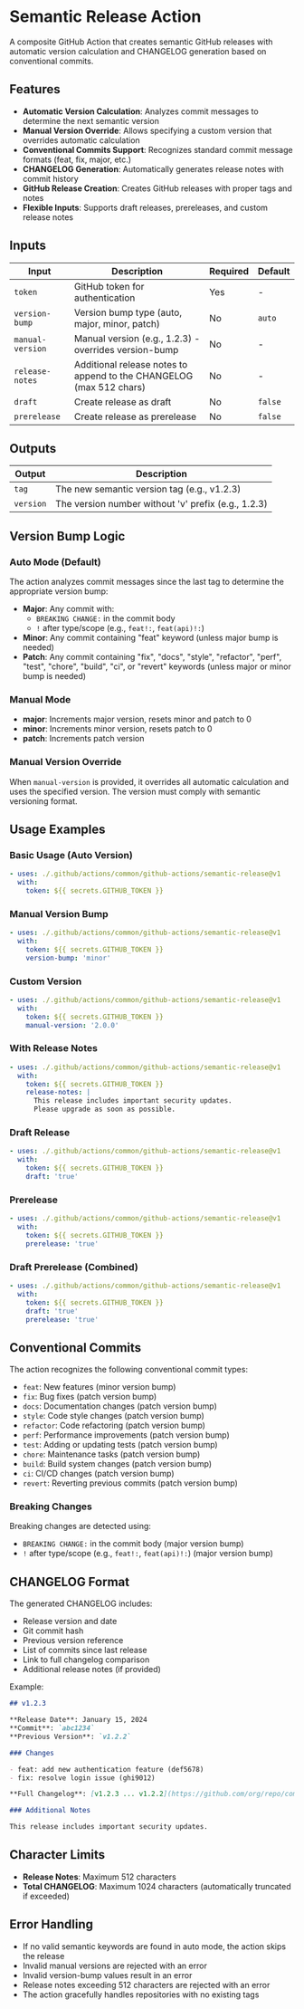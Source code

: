 # Semantic Release Action

A composite GitHub Action that creates semantic GitHub releases with automatic version calculation and CHANGELOG generation based on conventional commits.

## Features

- **Automatic Version Calculation**: Analyzes commit messages to determine the next semantic version
- **Manual Version Override**: Allows specifying a custom version that overrides automatic calculation
- **Conventional Commits Support**: Recognizes standard commit message formats (feat, fix, major, etc.)
- **CHANGELOG Generation**: Automatically generates release notes with commit history
- **GitHub Release Creation**: Creates GitHub releases with proper tags and notes
- **Flexible Inputs**: Supports draft releases, prereleases, and custom release notes

## Inputs

| Input | Description | Required | Default |
|-------|-------------|----------|---------|
| `token` | GitHub token for authentication | Yes | - |
| `version-bump` | Version bump type (auto, major, minor, patch) | No | `auto` |
| `manual-version` | Manual version (e.g., 1.2.3) - overrides version-bump | No | - |
| `release-notes` | Additional release notes to append to the CHANGELOG (max 512 chars) | No | - |
| `draft` | Create release as draft | No | `false` |
| `prerelease` | Create release as prerelease | No | `false` |

## Outputs

| Output | Description |
|--------|-------------|
| `tag` | The new semantic version tag (e.g., v1.2.3) |
| `version` | The version number without 'v' prefix (e.g., 1.2.3) |

## Version Bump Logic

### Auto Mode (Default)
The action analyzes commit messages since the last tag to determine the appropriate version bump:

- **Major**: Any commit with:
  - `BREAKING CHANGE:` in the commit body
  - `!` after type/scope (e.g., `feat!:`, `feat(api)!:`)
- **Minor**: Any commit containing "feat" keyword (unless major bump is needed)
- **Patch**: Any commit containing "fix", "docs", "style", "refactor", "perf", "test", "chore", "build", "ci", or "revert" keywords (unless major or minor bump is needed)

### Manual Mode
- **major**: Increments major version, resets minor and patch to 0
- **minor**: Increments minor version, resets patch to 0
- **patch**: Increments patch version

### Manual Version Override
When `manual-version` is provided, it overrides all automatic calculation and uses the specified version. The version must comply with semantic versioning format.

## Usage Examples

### Basic Usage (Auto Version)
```yaml
- uses: ./.github/actions/common/github-actions/semantic-release@v1
  with:
    token: ${{ secrets.GITHUB_TOKEN }}
```

### Manual Version Bump
```yaml
- uses: ./.github/actions/common/github-actions/semantic-release@v1
  with:
    token: ${{ secrets.GITHUB_TOKEN }}
    version-bump: 'minor'
```

### Custom Version
```yaml
- uses: ./.github/actions/common/github-actions/semantic-release@v1
  with:
    token: ${{ secrets.GITHUB_TOKEN }}
    manual-version: '2.0.0'
```

### With Release Notes
```yaml
- uses: ./.github/actions/common/github-actions/semantic-release@v1
  with:
    token: ${{ secrets.GITHUB_TOKEN }}
    release-notes: |
      This release includes important security updates.
      Please upgrade as soon as possible.
```

### Draft Release
```yaml
- uses: ./.github/actions/common/github-actions/semantic-release@v1
  with:
    token: ${{ secrets.GITHUB_TOKEN }}
    draft: 'true'
```

### Prerelease
```yaml
- uses: ./.github/actions/common/github-actions/semantic-release@v1
  with:
    token: ${{ secrets.GITHUB_TOKEN }}
    prerelease: 'true'
```

### Draft Prerelease (Combined)
```yaml
- uses: ./.github/actions/common/github-actions/semantic-release@v1
  with:
    token: ${{ secrets.GITHUB_TOKEN }}
    draft: 'true'
    prerelease: 'true'
```

## Conventional Commits

The action recognizes the following conventional commit types:

- `feat`: New features (minor version bump)
- `fix`: Bug fixes (patch version bump)
- `docs`: Documentation changes (patch version bump)
- `style`: Code style changes (patch version bump)
- `refactor`: Code refactoring (patch version bump)
- `perf`: Performance improvements (patch version bump)
- `test`: Adding or updating tests (patch version bump)
- `chore`: Maintenance tasks (patch version bump)
- `build`: Build system changes (patch version bump)
- `ci`: CI/CD changes (patch version bump)
- `revert`: Reverting previous commits (patch version bump)

### Breaking Changes

Breaking changes are detected using:
- `BREAKING CHANGE:` in the commit body (major version bump)
- `!` after type/scope (e.g., `feat!:`, `feat(api)!:`) (major version bump)

## CHANGELOG Format

The generated CHANGELOG includes:

- Release version and date
- Git commit hash
- Previous version reference
- List of commits since last release
- Link to full changelog comparison
- Additional release notes (if provided)

Example:
```markdown
## v1.2.3

**Release Date**: January 15, 2024  
**Commit**: `abc1234`  
**Previous Version**: `v1.2.2`

### Changes

- feat: add new authentication feature (def5678)
- fix: resolve login issue (ghi9012)

**Full Changelog**: [v1.2.3 ... v1.2.2](https://github.com/org/repo/compare/v1.2.2...v1.2.3)

### Additional Notes

This release includes important security updates.
```

## Character Limits

- **Release Notes**: Maximum 512 characters
- **Total CHANGELOG**: Maximum 1024 characters (automatically truncated if exceeded)

## Error Handling

- If no valid semantic keywords are found in auto mode, the action skips the release
- Invalid manual versions are rejected with an error
- Invalid version-bump values result in an error
- Release notes exceeding 512 characters are rejected with an error
- The action gracefully handles repositories with no existing tags 
